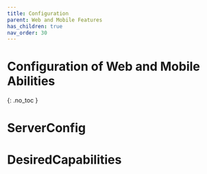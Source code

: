```yaml
---
title: Configuration
parent: Web and Mobile Features
has_children: true
nav_order: 30
---
```


# Configuration of Web and Mobile Abilities
{: .no_toc }

# ServerConfig

# DesiredCapabilities

